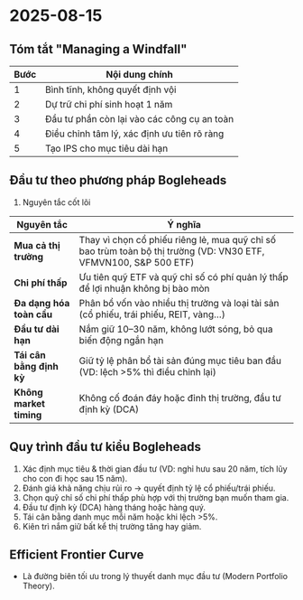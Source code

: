 # 2025-08-15

## Tóm tắt "Managing a Windfall"

| Bước | Nội dung chính                              |
| ---- | ------------------------------------------- |
| 1    | Bình tĩnh, không quyết định vội             |
| 2    | Dự trữ chi phí sinh hoạt 1 năm              |
| 3    | Đầu tư phần còn lại vào các công cụ an toàn |
| 4    | Điều chỉnh tâm lý, xác định ưu tiên rõ ràng |
| 5    | Tạo IPS cho mục tiêu dài hạn                |

## Đầu tư theo phương pháp Bogleheads

1. Nguyên tắc cốt lõi

| Nguyên tắc               | Ý nghĩa                                                                                                           |
| ------------------------ | ----------------------------------------------------------------------------------------------------------------- |
| **Mua cả thị trường**    | Thay vì chọn cổ phiếu riêng lẻ, mua quỹ chỉ số bao trùm toàn bộ thị trường (VD: VN30 ETF, VFMVN100, S\&P 500 ETF) |
| **Chi phí thấp**         | Ưu tiên quỹ ETF và quỹ chỉ số có phí quản lý thấp để lợi nhuận không bị bào mòn                                   |
| **Đa dạng hóa toàn cầu** | Phân bổ vốn vào nhiều thị trường và loại tài sản (cổ phiếu, trái phiếu, REIT, vàng…)                              |
| **Đầu tư dài hạn**       | Nắm giữ 10–30 năm, không lướt sóng, bỏ qua biến động ngắn hạn                                                     |
| **Tái cân bằng định kỳ** | Giữ tỷ lệ phân bổ tài sản đúng mục tiêu ban đầu (VD: lệch >5% thì điều chỉnh lại)                                 |
| **Không market timing**  | Không cố đoán đáy hoặc đỉnh thị trường, đầu tư định kỳ (DCA)                                                      |

## Quy trình đầu tư kiểu Bogleheads

1. Xác định mục tiêu & thời gian đầu tư (VD: nghỉ hưu sau 20 năm, tích lũy cho con đi học sau 15 năm).
2. Đánh giá khả năng chịu rủi ro → quyết định tỷ lệ cổ phiếu/trái phiếu.
3. Chọn quỹ chỉ số chi phí thấp phù hợp với thị trường bạn muốn tham gia.
4. Đầu tư định kỳ (DCA) hàng tháng hoặc hàng quý.
5. Tái cân bằng danh mục mỗi năm hoặc khi lệch >5%.
6. Kiên trì nắm giữ bất kể thị trường tăng hay giảm.

## Efficient Frontier Curve

- Là đường biên tối ưu trong lý thuyết danh mục đầu tư (Modern Portfolio Theory).
